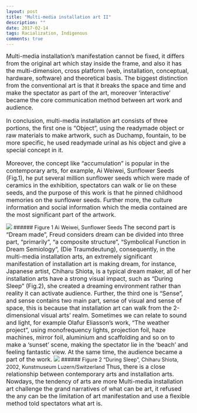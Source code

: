 ```yaml
---
layout: post
title: "Multi-media installation art II"
description: ""
date: 2017-02-14
tags: Racialization, Indigenous
comments: true
---
```


<font size="3">
Multi-media installation’s manifestation cannot be fixed, it differs from the original art which stay inside the frame, and also it has the multi-dimension, cross platform (web, installation, conceptual, hardware, software) and theoretical basis. The biggest distinction from the conventional art is that it breaks the space and time and make the spectator as part of the art, moreover ‘interactive’ became the core communication method between art work and audience.

In conclusion, multi-media installation art consists of three portions, the first one is “Object”, using the readymade object or raw materials to make artwork, such as Duchamp, fountain, to be more specific, he used readymade urinal as his object and give a special concept in it.

Moreover, the concept like “accumulation” is popular in the contemporary arts, for example, Ai Weiwei, Sunflower Seeds (Fig.1), he put several million sunflower seeds which were made of ceramics in the exhibition, spectators can walk or lie on these seeds, and the purpose of this work is that he pinned childhood memories on the sunflower seeds. Further more, the culture information and social information which the media contained are the most significant part of the artwork.
</font>

<img src="/friendred_blog/assets/images/Ai-Weiwei-Sunflower-Seeds.jpeg">
###### Figure 1 Ai Weiwei, Sunflower Seeds

<font size="3">
The second part is “Dream made”, Freud considers dream can be divided into three part, “primarily”, “a composite structure”, “Symbolical Function in Dream Semiology”, (Die Traumdeutung), consequently, in the multi-media installation arts, an extremely significant manifestation of installation art is making dream, for instance, Japanese artist, Chiharu Shiota, is a typical dream maker, all of her installation arts have a strong visual impact, such as “During Sleep” (Fig.2), she created a dreaming environment rather than reality it can activate audience. Further, the third one is “Sense”, and sense contains two main part, sense of visual and sense of space, this is because that installation art can walk from the 2-dimensional visual arts’ realm. Sometimes we can relate to sound and light, for example Olafur Eliasson’s work, “The weather project”, using monofrequency lights, projection foil, haze machines, mirror foil, aluminium and scaffolding and so on to make a ‘sunset’ scene, making the spectator lie in the ‘beach’ and feeling fantastic view. At the same time, the audience became a part of the work.
</font>
<img src="/friendred_blog/assets/images/During-Sleep.jpeg">
###### Figure 2 “During Sleep”, Chiharu Shiota, 2002, Kunstmuseum Luzern/Switzerland

<font size="3">
Thus, there is a close relationship between contemporary arts and installation arts. Nowdays, the tendency of arts are more Multi-media installation art challenge the grand narratives of what can be art, it refused the any can be the limitation of art manifestation and use a flexible method told spectators what art is.
</font>
